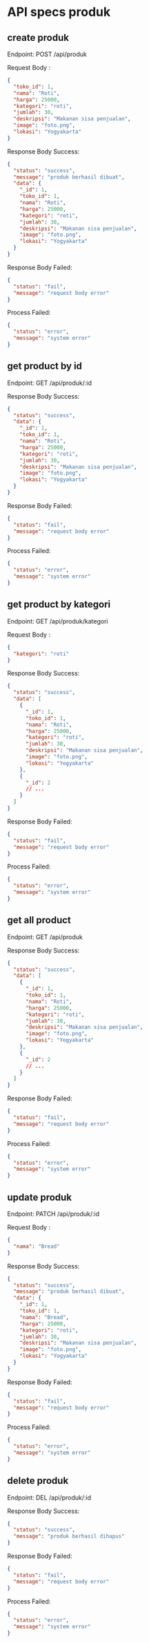 # API specs produk

## create produk

Endpoint: POST /api/produk

Request Body :

```json
{
  "toko_id": 1,
  "nama": "Roti",
  "harga": 25000,
  "kategori": "roti",
  "jumlah": 30,
  "deskripsi": "Makanan sisa penjualan",
  "image": "foto.png",
  "lokasi": "Yogyakarta"
}
```

Response Body Success:

```json
{
  "status": "success",
  "message": "produk berhasil dibuat",
  "data": {
    "_id": 1,
    "toko_id": 1,
    "nama": "Roti",
    "harga": 25000,
    "kategori": "roti",
    "jumlah": 30,
    "deskripsi": "Makanan sisa penjualan",
    "image": "foto.png",
    "lokasi": "Yogyakarta"
  }
}
```

Response Body Failed:

```json
{
  "status": "fail",
  "message": "request body error"
}
```

Process Failed:

```json
{
  "status": "error",
  "message": "system error"
}
```

## get product by id

Endpoint: GET /api/produk/:id

Response Body Success:

```json
{
  "status": "success",
  "data": {
    "_id": 1,
    "toko_id": 1,
    "nama": "Roti",
    "harga": 25000,
    "kategori": "roti",
    "jumlah": 30,
    "deskripsi": "Makanan sisa penjualan",
    "image": "foto.png",
    "lokasi": "Yogyakarta"
  }
}
```

Response Body Failed:

```json
{
  "status": "fail",
  "message": "request body error"
}
```

Process Failed:

```json
{
  "status": "error",
  "message": "system error"
}
```

## get product by kategori

Endpoint: GET /api/produk/kategori

Request Body :

```json
{
  "kategori": "roti"
}
```

Response Body Success:

```json
{
  "status": "success",
  "data": [
    {
      "_id": 1,
      "toko_id": 1,
      "nama": "Roti",
      "harga": 25000,
      "kategori": "roti",
      "jumlah": 30,
      "deskripsi": "Makanan sisa penjualan",
      "image": "foto.png",
      "lokasi": "Yogyakarta"
    },
    {
      "_id": 2
      // ...
    }
  ]
}
```

Response Body Failed:

```json
{
  "status": "fail",
  "message": "request body error"
}
```

Process Failed:

```json
{
  "status": "error",
  "message": "system error"
}
```

## get all product

Endpoint: GET /api/produk

Response Body Success:

```json
{
  "status": "success",
  "data": [
    {
      "_id": 1,
      "toko_id": 1,
      "nama": "Roti",
      "harga": 25000,
      "kategori": "roti",
      "jumlah": 30,
      "deskripsi": "Makanan sisa penjualan",
      "image": "foto.png",
      "lokasi": "Yogyakarta"
    },
    {
      "_id": 2
      // ...
    }
  ]
}
```

Response Body Failed:

```json
{
  "status": "fail",
  "message": "request body error"
}
```

Process Failed:

```json
{
  "status": "error",
  "message": "system error"
}
```

## update produk

Endpoint: PATCH /api/produk/:id

Request Body :

```json
{
  "nama": "Bread"
}
```

Response Body Success:

```json
{
  "status": "success",
  "message": "produk berhasil dibuat",
  "data": {
    "_id": 1,
    "toko_id": 1,
    "nama": "Bread",
    "harga": 25000,
    "kategori": "roti",
    "jumlah": 30,
    "deskripsi": "Makanan sisa penjualan",
    "image": "foto.png",
    "lokasi": "Yogyakarta"
  }
}
```

Response Body Failed:

```json
{
  "status": "fail",
  "message": "request body error"
}
```

Process Failed:

```json
{
  "status": "error",
  "message": "system error"
}
```

## delete produk

Endpoint: DEL /api/produk/:id

Response Body Success:

```json
{
  "status": "success",
  "message": "produk berhasil dihapus"
}
```

Response Body Failed:

```json
{
  "status": "fail",
  "message": "request body error"
}
```

Process Failed:

```json
{
  "status": "error",
  "message": "system error"
}
```
